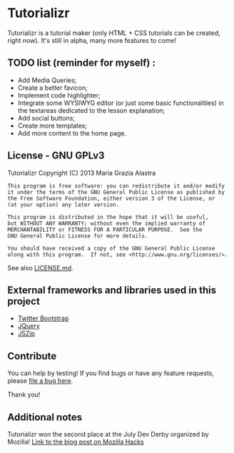 Tutorializr
===========

Tutorializr is a tutorial maker (only HTML + CSS tutorials can be created, right now). It's still in alpha, many more features to come!

TODO list (reminder for myself) :
----------------------------------

* Add Media Queries;
* Create a better favicon;
* Implement code highlighter;
* Integrate some WYSIWYG editor (or just some basic functionalities) 
in the textareas dedicated to the lesson explanation;
* Add social buttons;
* Create more templates;
* Add more content to the home page.

License - GNU GPLv3
-------------------

Tutorializr Copyright (C) 2013  Maria Grazia Alastra

    This program is free software: you can redistribute it and/or modify
    it under the terms of the GNU General Public License as published by
    the Free Software Foundation, either version 3 of the License, or
    (at your option) any later version.

    This program is distributed in the hope that it will be useful,
    but WITHOUT ANY WARRANTY; without even the implied warranty of
    MERCHANTABILITY or FITNESS FOR A PARTICULAR PURPOSE.  See the
    GNU General Public License for more details.

    You should have received a copy of the GNU General Public License
    along with this program.  If not, see <http://www.gnu.org/licenses/>.
    
See also [LICENSE.md](https://github.com/MariagraziaAlastra/Tutorializr/blob/gh-pages/LICENSE.md).

External frameworks and libraries used in this project
------------------------------------------------------

* [Twitter Bootstrap](http://twitter.github.io/bootstrap/)
* [JQuery](http://jquery.com/)
* [JSZip](http://stuk.github.io/jszip/)

Contribute
----------

You can help by testing! If you find bugs or have any feature requests, please [file a bug here](https://github.com/MariagraziaAlastra/Tutorializr/issues).

Thank you!

Additional notes
----------------

Tutorializr won the second place at the July Dev Derby organized by Mozilla! [Link to the blog post on Mozilla Hacks](https://hacks.mozilla.org/2013/10/announcing-the-winners-of-the-july-2013-dev-derby/)
